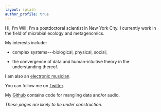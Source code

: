 ```yaml
---
layout: splash
author_profile: true
---
```


Hi, I'm Will.
I'm a postdoctoral scientist in New York City.
I currently work in the field of microbial ecology and metagenomics.

My interests include:

* complex systems---biological, physical, social;

* the convergence of data and human-intuitive theory in the understanding thereof.

I am also an [electronic musician](https://wkc1986.github.io/music/).

You can follow me on [Twitter](https://twitter.com/w_k_chang).

My [Github](https://github.com/wkc1986) contains code for mangling data and/or audio.

*These pages are likely to be under construction.*

<!---
I'm currently a postdoc at the [Libusha Kelly lab](http://www.kellylab.org/), focusing on microbial ecology and evolution, in the [Systems and Computational Biology Department at the Albert Einstein College of Medicine](https://www.einstein.yu.edu/departments/systems-computational-biology/) in New York City.

I am also an electronic musician.
-->
